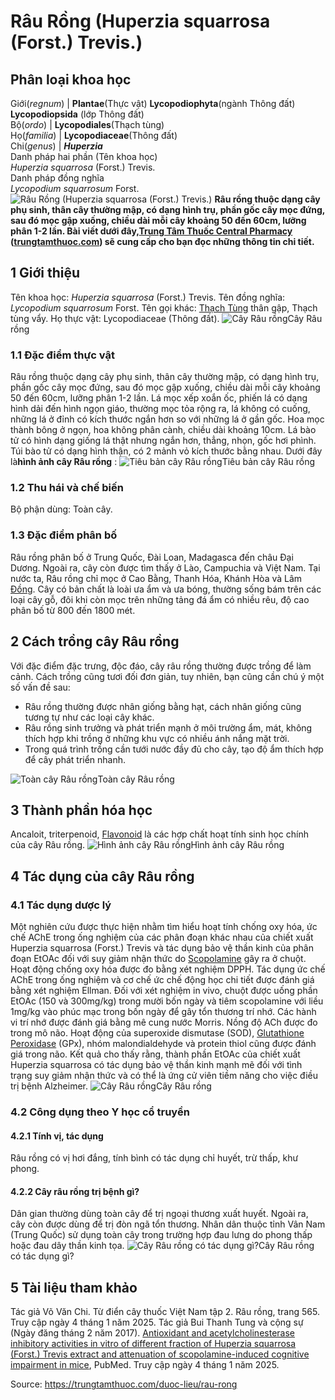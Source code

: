 # Râu Rồng (Huperzia squarrosa (Forst.) Trevis.)

Phân loại khoa học  
---  
Giới(_regnum_) |  **Plantae**(Thực vật) **Lycopodiophyta**(ngành Thông đất) **Lycopodiopsida** (lớp Thông đất)  
Bộ(_ordo_) | **Lycopodiales**(Thạch tùng)  
Họ(_familia_) | **Lycopodiaceae**(Thông đất)  
Chi(_genus_) | **_Huperzia_**  
Danh pháp hai phần (Tên khoa học)  
_Huperzia squarrosa_ (Forst.) Trevis.  
Danh pháp đồng nghĩa  
_Lycopodium squarrosum_ Forst.  
![Râu Rồng \(Huperzia squarrosa \(Forst.\) Trevis.\)](https://trungtamthuoc.com/images/others/rau-rong-7062.jpg)
**Râu rồng thuộc dạng cây phụ sinh, thân cây thường mập, có dạng hình trụ, phần gốc cây mọc đứng, sau đó mọc gập xuống, chiều dài mỗi cây khoảng 50 đến 60cm, lưỡng phân 1-2 lần. Bài viết dưới đây,[Trung Tâm Thuốc Central Pharmacy](https://trungtamthuoc.com/ "Trung Tâm Thuốc Central Pharmacy") ([trungtamthuoc.com](https://trungtamthuoc.com/ "trungtamthuoc.com")) sẽ cung cấp cho bạn đọc những thông tin chi tiết.**
##  1 Giới thiệu
Tên khoa học: _Huperzia squarrosa_ (Forst.) Trevis.
Tên đồng nghĩa: _Lycopodium squarrosum_ Forst.
Tên gọi khác: [Thạch Tùng](https://trungtamthuoc.com/hoat-chat/thach-tung "Thạch Tùng") thân gập, Thạch tùng vẩy.
Họ thực vật: Lycopodiaceae (Thông đất).
![Cây Râu rồng](https://trungtamthuoc.com/images/item/rau-rong-0.jpg)Cây Râu rồng
### 1.1 Đặc điểm thực vật
Râu rồng thuộc dạng cây phụ sinh, thân cây thường mập, có dạng hình trụ, phần gốc cây mọc đứng, sau đó mọc gập xuống, chiều dài mỗi cây khoảng 50 đến 60cm, lưỡng phân 1-2 lần.
Lá mọc xếp xoắn ốc, phiến lá có dạng hình dải đến hình ngọn giáo, thường mọc tỏa rộng ra, lá không có cuống, những lá ở đỉnh có kích thước ngắn hơn so với những lá ở gần gốc.
Hoa mọc thành bông ở ngọn, hoa không phân cành, chiều dài khoảng 10cm.
Lá bào tử có hình dạng giống lá thật nhưng ngắn hơn, thẳng, nhọn, gốc hơi phình.
Túi bào tử có dạng hình thận, có 2 mảnh vỏ kích thước bằng nhau.
Dưới đây là**hình ảnh cây Râu rồng** :
![Tiêu bản cây Râu rồng](https://trungtamthuoc.com/images/item/rau-rong-1.jpg)Tiêu bản cây Râu rồng
### 1.2 Thu hái và chế biến
Bộ phận dùng: Toàn cây.
### 1.3 Đặc điểm phân bố
Râu rồng phân bố ở Trung Quốc, Đài Loan, Madagasca đến châu Đại Dương. Ngoài ra, cây còn được tìm thấy ở Lào, Campuchia và Việt Nam.
Tại nước ta, Râu rồng chỉ mọc ở Cao Bằng, Thanh Hóa, Khánh Hòa và Lâm [Đồng](https://trungtamthuoc.com/hoat-chat/dong "Đồng").
Cây có bản chất là loài ưa ẩm và ưa bóng, thường sống bám trên các loại cây gỗ, đôi khi còn mọc trên những tảng đá ẩm có nhiều rêu, độ cao phân bố từ 800 đến 1800 mét.
##  2 Cách trồng cây Râu rồng
Với đặc điểm đặc trưng, độc đáo, cây râu rồng thường được trồng để làm cảnh. Cách trồng cũng tươi đối đơn giản, tuy nhiên, bạn cũng cần chú ý một số vấn đề sau:
  * Râu rồng thường được nhân giống bằng hạt, cách nhân giống cũng tương tự như các loại cây khác.
  * Râu rồng sinh trưởng và phát triển mạnh ở môi trường ẩm, mát, không thích hợp khi trồng ở những khu vực có nhiều ánh nắng mặt trời.
  * Trong quá trình trồng cần tưới nước đầy đủ cho cây, tạo độ ẩm thích hợp để cây phát triển nhanh.

![Toàn cây Râu rồng](https://trungtamthuoc.com/images/item/rau-rong-2.jpg)Toàn cây Râu rồng
##  3 Thành phần hóa học
Ancaloit, triterpenoid, [Flavonoid](https://trungtamthuoc.com/hoat-chat/flavonoid "Flavonoid") là các hợp chất hoạt tính sinh học chính của cây Râu rồng.
![Hình ảnh cây Râu rồng](https://trungtamthuoc.com/images/item/rau-rong-5.jpg)Hình ảnh cây Râu rồng
##  4 Tác dụng của cây Râu rồng
### 4.1 Tác dụng dược lý
Một nghiên cứu được thực hiện nhằm tìm hiểu hoạt tính chống oxy hóa, ức chế AChE trong ống nghiệm của các phân đoạn khác nhau của chiết xuất Huperzia squarrosa (Forst.) Trevis và tác dụng bảo vệ thần kinh của phân đoạn EtOAc đối với suy giảm nhận thức do [Scopolamine](https://trungtamthuoc.com/hoat-chat/scopolamine "Scopolamine") gây ra ở chuột. Hoạt động chống oxy hóa được đo bằng xét nghiệm DPPH. Tác dụng ức chế AChE trong ống nghiệm và cơ chế ức chế động học chi tiết được đánh giá bằng xét nghiệm Ellman. Đối với xét nghiệm in vivo, chuột được uống phần EtOAc (150 và 300mg/kg) trong mười bốn ngày và tiêm scopolamine với liều 1mg/kg vào phúc mạc trong bốn ngày để gây tổn thương trí nhớ. Các hành vi trí nhớ được đánh giá bằng mê cung nước Morris. Nồng độ ACh được đo trong mô não. Hoạt động của superoxide dismutase (SOD), [Glutathione](https://trungtamthuoc.com/hoat-chat/glutathione "Glutathione") [Peroxidase](https://trungtamthuoc.com/hoat-chat/peroxidase "Peroxidase") (GPx), nhóm malondialdehyde và protein thiol cũng được đánh giá trong não. Kết quả cho thấy rằng, thành phần EtOAc của chiết xuất Huperzia squarrosa có tác dụng bảo vệ thần kinh mạnh mẽ đối với tình trạng suy giảm nhận thức và có thể là ứng cử viên tiềm năng cho việc điều trị bệnh Alzheimer.
![Cây Râu rồng](https://trungtamthuoc.com/images/item/rau-rong-3.jpg)Cây Râu rồng
### 4.2 Công dụng theo Y học cổ truyền
#### 4.2.1 Tính vị, tác dụng
Râu rồng có vị hơi đắng, tính bình có tác dụng chỉ huyết, trừ thấp, khư phong.
#### 4.2.2 Cây râu rồng trị bệnh gì?
Dân gian thường dùng toàn cây để trị ngoại thương xuất huyết. Ngoài ra, cây còn được dùng để trị đòn ngã tổn thương.
Nhân dân thuộc tỉnh Vân Nam (Trung Quốc) sử dụng toàn cây trong trường hợp đau lưng do phong thấp hoặc đau dây thần kinh tọa.
![Cây Râu rồng có tác dụng gì?](https://trungtamthuoc.com/images/item/rau-rong-4.jpg)Cây Râu rồng có tác dụng gì?
##  5 Tài liệu tham khảo
Tác giả Võ Văn Chi. Từ điển cây thuốc Việt Nam tập 2. Râu rồng, trang 565. Truy cập ngày 4 tháng 1 năm 2025.
Tác giả Bui Thanh Tung và cộng sự (Ngày đăng tháng 2 năm 2017). [Antioxidant and acetylcholinesterase inhibitory activities in vitro of different fraction of Huperzia squarrosa (Forst.) Trevis extract and attenuation of scopolamine-induced cognitive impairment in mice](https://pubmed.ncbi.nlm.nih.gov/28025162/), PubMed. Truy cập ngày 4 tháng 1 năm 2025.


Source: https://trungtamthuoc.com/duoc-lieu/rau-rong